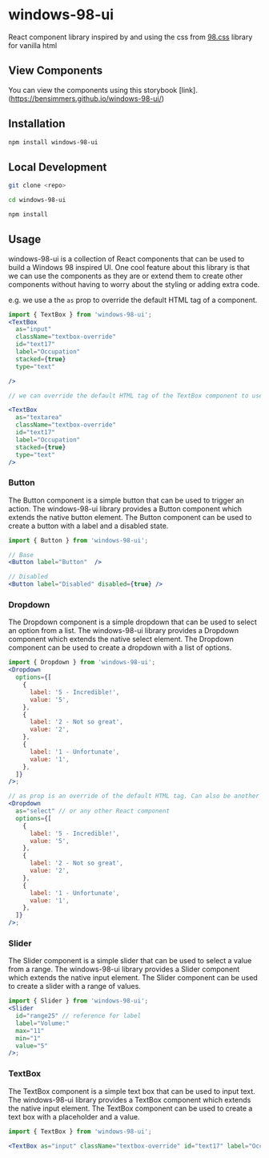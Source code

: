 # windows-98-ui

React component library inspired by and using the css from [98.css](https://github.com/jdan/98.css) library for vanilla html

## View Components

You can view the components using this storybook [link].(https://bensimmers.github.io/windows-98-ui/)

## Installation

```bash
npm install windows-98-ui
```

## Local Development

```bash
git clone <repo>
```

```bash
cd windows-98-ui
```

```bash
npm install
```

## Usage

windows-98-ui is a collection of React components that can be used to build a Windows 98 inspired UI. One cool feature about this library is that we can use the components as they are or extend them to create other components without having to worry about the styling or adding extra code.

e.g. we use a the `as` prop to override the default HTML tag of a component.

```jsx
import { TextBox } from 'windows-98-ui';
<TextBox
  as="input"
  className="textbox-override"
  id="text17"
  label="Occupation"
  stacked={true}
  type="text"

/>

// we can override the default HTML tag of the TextBox component to use a different HTML tag or another React component.

<TextBox
  as="textarea"
  className="textbox-override"
  id="text17"
  label="Occupation"
  stacked={true}
  type="text"
/>
```

### Button

The Button component is a simple button that can be used to trigger an action. The windows-98-ui library provides a Button component which extends the native button element. The Button component can be used to create a button with a label and a disabled state.

```jsx
import { Button } from 'windows-98-ui';

// Base
<Button label="Button"  />

// Disabled
<Button label="Disabled" disabled={true} />
```

### Dropdown

The Dropdown component is a simple dropdown that can be used to select an option from a list. The windows-98-ui library provides a Dropdown component which extends the native select element. The Dropdown component can be used to create a dropdown with a list of options.

```jsx
import { Dropdown } from 'windows-98-ui';
<Dropdown
  options={[
    {
      label: '5 - Incredible!',
      value: '5',
    },
    {
      label: '2 - Not so great',
      value: '2',
    },
    {
      label: '1 - Unfortunate',
      value: '1',
    },
  ]}
/>;

// as prop is an override of the default HTML tag. Can also be another React component.
<Dropdown
  as="select" // or any other React component
  options={[
    {
      label: '5 - Incredible!',
      value: '5',
    },
    {
      label: '2 - Not so great',
      value: '2',
    },
    {
      label: '1 - Unfortunate',
      value: '1',
    },
  ]}
/>;
```

### Slider

The Slider component is a simple slider that can be used to select a value from a range. The windows-98-ui library provides a Slider component which extends the native input element. The Slider component can be used to create a slider with a range of values.

```jsx
import { Slider } from 'windows-98-ui';
<Slider
  id="range25" // reference for label
  label="Volume:"
  max="11"
  min="1"
  value="5"
/>;
```

### TextBox

The TextBox component is a simple text box that can be used to input text. The windows-98-ui library provides a TextBox component which extends the native input element. The TextBox component can be used to create a text box with a placeholder and a value.

```jsx
import { TextBox } from 'windows-98-ui';

<TextBox as="input" className="textbox-override" id="text17" label="Occupation" stacked={true} type="text" />;
```
